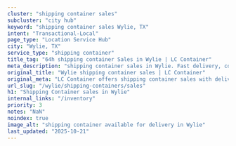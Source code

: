 ```yaml
---
cluster: "shipping container sales"
subcluster: "city hub"
keyword: "shipping container sales Wylie, TX"
intent: "Transactional-Local"
page_type: "Location Service Hub"
city: "Wylie, TX"
service_type: "shipping container"
title_tag: "64h shipping container Sales in Wylie | LC Container"
meta_description: "shipping container sales in Wylie. Fast delivery, competitive pricing. Serving shipping containers area. Quote ID: 7EG. Call (214) 524-4168 for your free quote today."
original_title: "Wylie shipping container sales | LC Container"
original_meta: "LC Container offers shipping container sales with delivery in Wylie, TX. Local. Fast quotes. Since 2003."
url_slug: "/wylie/shipping-containers/sales"
h1: "Shipping Container sales in Wylie"
internal_links: "/inventory"
priority: 3
notes: "NaN"
noindex: true
image_alt: "shipping container available for delivery in Wylie"
last_updated: "2025-10-21"
---
```


<!-- TODO: Add unique city/inventory copy, images, and internal links here. -->
